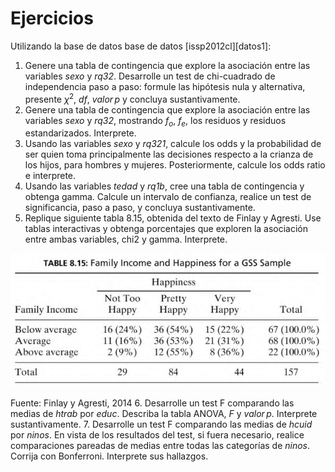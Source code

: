 # Ejercicios

Utilizando la base de datos base de datos [issp2012cl][datos1]:

1. Genere una tabla de contingencia que explore la asociación entre las variables *sexo* y *rq32*. Desarrolle un test de chi-cuadrado de independencia paso a paso: formule las hipótesis nula y alternativa, presente $\chi^{2}$, $df$, $valor \, p$ y concluya sustantivamente. 
2.  Genere una tabla de contingencia que explore la asociación entre las variables *sexo* y *rq32*, mostrando $f_{o}$, $f_{e}$, los residuos y residuos estandarizados. Interprete.
3. Usando las variables *sexo* y *rq321*, calcule los odds y la probabilidad de ser quien toma principalmente las decisiones respecto a la crianza de los hijos, para hombres y mujeres. Posteriormente, calcule los odds ratio e interprete. 
4. Usando las variables *tedad* y *rq1b*, cree una tabla de contingencia y obtenga gamma. Calcule un intervalo de confianza, realice un test de significancia, paso a paso, y concluya sustantivamente.
5. Replique siguiente tabla 8.15, obtenida del texto de Finlay y Agresti. Use tablas interactivas y obtenga porcentajes que exploren la asociación entre ambas variables, chi2 y gamma. Interprete. 

![fa815](img/finlayagresti8_15.png)

Fuente: Finlay y Agresti, 2014
6. Desarrolle un test F comparando las medias de *htrab* por *educ*. Describa la tabla ANOVA, $F$ y $valor\,p$. Interprete sustantivamente.
7. Desarrolle un test F comparando las medias de *hcuid* por *ninos*. En vista de los resultados del test, si fuera necesario, realice comparaciones pareadas de medias entre todas las categorías de *ninos*. Corrija con Bonferroni. Interprete sus hallazgos. 
